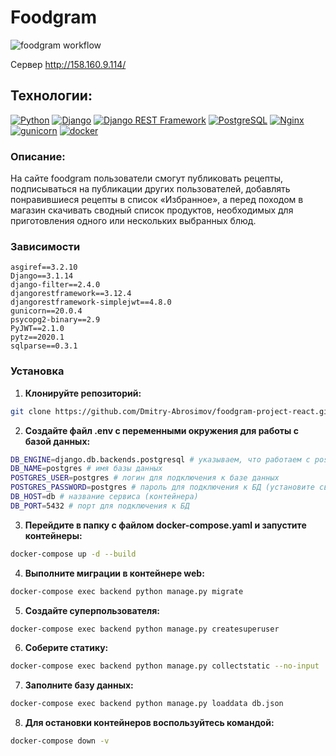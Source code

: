 # Foodgram
![foodgram workflow](https://github.com/Dmitry-Abrosimov/foodgram-project-react/actions/workflows/main.yaml/badge.svg)

Сервер http://158.160.9.114/

## Технологии:

[![Python](https://img.shields.io/badge/-Python-464646?style=flat-square&logo=Python)](https://www.python.org/)
[![Django](https://img.shields.io/badge/-Django-464646?style=flat-square&logo=Django)](https://www.djangoproject.com/)
[![Django REST Framework](https://img.shields.io/badge/-Django%20REST%20Framework-464646?style=flat-square&logo=Django%20REST%20Framework)](https://www.django-rest-framework.org/)
[![PostgreSQL](https://img.shields.io/badge/-PostgreSQL-464646?style=flat-square&logo=PostgreSQL)](https://www.postgresql.org/)
[![Nginx](https://img.shields.io/badge/-NGINX-464646?style=flat-square&logo=NGINX)](https://nginx.org/ru/)
[![gunicorn](https://img.shields.io/badge/-gunicorn-464646?style=flat-square&logo=gunicorn)](https://gunicorn.org/)
[![docker](https://img.shields.io/badge/-Docker-464646?style=flat-square&logo=docker)](https://www.docker.com/)

### Описание:
На сайте foodgram пользователи смогут публиковать рецепты, подписываться на публикации других пользователей, добавлять понравившиеся рецепты в список «Избранное», а перед походом в магазин скачивать сводный список продуктов, необходимых для приготовления одного или нескольких выбранных блюд.

### Зависимости
```
asgiref==3.2.10
Django==3.1.14
django-filter==2.4.0
djangorestframework==3.12.4
djangorestframework-simplejwt==4.8.0
gunicorn==20.0.4
psycopg2-binary==2.9
PyJWT==2.1.0
pytz==2020.1
sqlparse==0.3.1
```

### Установка
1. **Клонируйте репозиторий:**
```sh
git clone https://github.com/Dmitry-Abrosimov/foodgram-project-react.git
```

2. **Создайте файл .env с переменными окружения для работы с базой данных:**
```sh
DB_ENGINE=django.db.backends.postgresql # указываем, что работаем с postgresql
DB_NAME=postgres # имя базы данных
POSTGRES_USER=postgres # логин для подключения к базе данных
POSTGRES_PASSWORD=postgres # пароль для подключения к БД (установите свой)
DB_HOST=db # название сервиса (контейнера)
DB_PORT=5432 # порт для подключения к БД
```

3. **Перейдите в папку с файлом docker-compose.yaml и запустите контейнеры:**
```sh
docker-compose up -d --build
```
4. **Выполните миграции в контейнере web:**
```sh
docker-compose exec backend python manage.py migrate
```
5. **Создайте суперпользователя:**
```sh
docker-compose exec backend python manage.py createsuperuser
```
6. **Соберите статику:**
```sh
docker-compose exec backend python manage.py collectstatic --no-input
```
7. **Заполните базу данных:**
```sh
docker-compose exec backend python manage.py loaddata db.json 
```
8. **Для остановки контейнеров воспользуйтесь командой:**
```sh
docker-compose down -v
```
